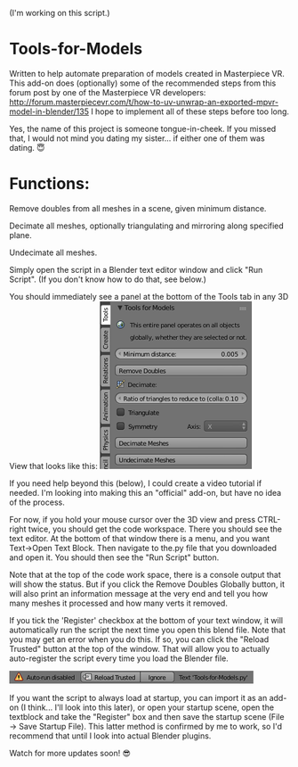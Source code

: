 (I'm working on this script.)

# Tools-for-Models
Written to help automate preparation of models created in Masterpiece VR. This add-on does (optionally) some of the recommended steps from this forum post by one of the Masterpiece VR developers:  http://forum.masterpiecevr.com/t/how-to-uv-unwrap-an-exported-mpvr-model-in-blender/135 I hope to implement all of these steps before too long.

Yes, the name of this project is someone tongue-in-cheek. If you missed that, I would not mind you dating my sister... if either one of them was dating. 😇

# Functions:
Remove doubles from all meshes in a scene, given minimum distance.

Decimate all meshes, optionally triangulating and mirroring along specified plane.

Undecimate all meshes.

Simply open the script in a Blender text editor window and click "Run Script". (If you don't know how to do that, see below.)

You should immediately see a panel at the bottom of the Tools tab in any 3D View that looks like this:
![Alt text](https://github.com/lelandg/Tools-for-Models/blob/master/2018-01-30%2007_45_08-Blender_%20%5BE__Documents_Blender_Wasp%20Spaceship%2002%20-%20Fresh%20import%20for%20tutorial.ble.png)

If you need help beyond this (below), I could create a video tutorial if needed. I'm looking into making this an "official" add-on, but have no idea of the process.

For now, if you hold your mouse cursor over the 3D view and press CTRL-right twice, you should get the code workspace. There you should see the text editor. At the bottom of that window there is a menu, and you want Text->Open Text Block. Then navigate to the.py file that you downloaded and open it. You should then see the "Run Script" button.

Note that at the top of the code work space, there is a console output that will show the status. But if you click the Remove Doubles Globally button, it will also print an information message at the very end and tell you how many meshes it processed and how many verts it removed.

If you tick the 'Register' checkbox at the bottom of your text window, it will automatically run the script the next time you open this blend file. Note that you may get an error when you do this. If so, you can click the "Reload Trusted" button at the top of the window. That will allow you to actually auto-register the script every time you load the Blender file.

![Alt text](https://github.com/lelandg/Tools-for-Models/blob/master/2018-01-30%2007_49_41-Blender_%20%5BE__Documents_Blender_Wasp%20Spaceship%2002%20-%20Fresh%20import%20for%20tutorial.ble.png)

If you want the script to always load at startup, you can import it as an add-on (I think... I'll look into this later), or open your startup scene, open the textblock and take the "Register" box and then save the startup scene (File -> Save Startup File). This latter method is confirmed by me to work, so I'd recommend that until I look into actual Blender plugins.

Watch for more updates soon! 😎

